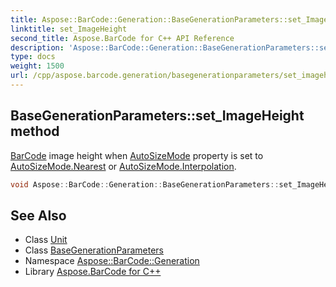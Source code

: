 ```yaml
---
title: Aspose::BarCode::Generation::BaseGenerationParameters::set_ImageHeight method
linktitle: set_ImageHeight
second_title: Aspose.BarCode for C++ API Reference
description: 'Aspose::BarCode::Generation::BaseGenerationParameters::set_ImageHeight method. BarCode image height when AutoSizeMode property is set to AutoSizeMode.Nearest or AutoSizeMode.Interpolation in C++.'
type: docs
weight: 1500
url: /cpp/aspose.barcode.generation/basegenerationparameters/set_imageheight/
---
```

## BaseGenerationParameters::set_ImageHeight method


[BarCode](../../../aspose.barcode/) image height when [AutoSizeMode](../../autosizemode/) property is set to [AutoSizeMode.Nearest](../../autosizemode/) or [AutoSizeMode.Interpolation](../../autosizemode/).

```cpp
void Aspose::BarCode::Generation::BaseGenerationParameters::set_ImageHeight(System::SharedPtr<Unit> value)
```

## See Also

* Class [Unit](../../unit/)
* Class [BaseGenerationParameters](../)
* Namespace [Aspose::BarCode::Generation](../../)
* Library [Aspose.BarCode for C++](../../../)
